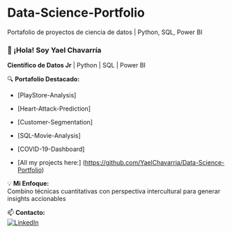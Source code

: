 # Data-Science-Portfolio
Portafolio de proyectos de ciencia de datos | Python, SQL, Power BI

### 👋 ¡Hola! Soy Yael Chavarría  
**Científico de Datos Jr** | Python | SQL | Power BI  

🔍 **Portafolio Destacado:**  
- [PlayStore-Analysis]

- [Heart-Attack-Prediction]

- [Customer-Segmentation]

- [SQL-Movie-Analysis]

- [COVID-19-Dashboard]

- [All my projects here:] (https://github.com/YaelChavarria/Data-Science-Portfolio)

💡 **Mi Enfoque:**  
Combino técnicas cuantitativas con perspectiva intercultural para generar insights accionables  

📫 **Contacto:**  
[![LinkedIn](https://img.shields.io/badge/LinkedIn-Yael_Chavarría-blue)](https://linkedin.com/in/yael-chavarría-data-scientis)  